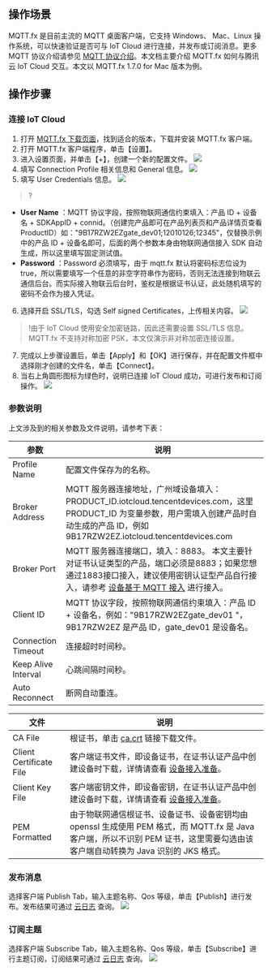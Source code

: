 
## 操作场景
MQTT.fx 是目前主流的 MQTT 桌面客户端，它支持 Windows、 Mac、Linux 操作系统，可以快速验证是否可与 IoT Cloud 进行连接，并发布或订阅消息。更多 MQTT 协议介绍请参见 [MQTT 协议介绍](https://mcxiaoke.gitbooks.io/mqtt-cn/content/mqtt/01-Introduction.html)。本文档主要介绍 MQTT.fx 如何与腾讯云 IoT Cloud 交互。本文以 MQTT.fx 1.7.0 for Mac 版本为例。

## 操作步骤
### 连接 IoT Cloud
1. 打开 [MQTT.fx 下载页面](http://mqttfx.jensd.de/index.php/download)，找到适合的版本，下载并安装 MQTT.fx 客户端。
2. 打开 MQTT.fx 客户端程序，单击【设置】。
3. 进入设置页面，并单击【+】，创建一个新的配置文件。
![](https://main.qcloudimg.com/raw/245072a611287b1ec54c5f81780e0a57.png)
4. 填写 Connection Profile 相关信息和 General 信息。
![](https://main.qcloudimg.com/raw/e777e866ff82f9e50cc9ba9733060c65.png)
5. 填写 User Credentials 信息。
![](https://main.qcloudimg.com/raw/400b9f9629e3ad50c2b7707b6d3771fd.png)
 >?
 - **User Name**	：MQTT 协议字段，按照物联网通信约束填入：产品 ID + 设备名 + SDKAppID + connid。（创建完产品即可在产品列表页和产品详情页查看 ProductID）如："9B17RZW2EZgate_dev01;12010126;12345"，仅替换示例中的产品 ID + 设备名即可，后面的两个参数本身由物联网通信接入 SDK 自动生成，所以这里填写固定测试值。
 - **Password**	：Password 必须填写，由于 mqtt.fx 默认将密码标志位设为 true，所以需要填写一个任意的非空字符串作为密码，否则无法连接到物联云通信后台。而实际接入物联云后台时，鉴权是根据证书认证，此处随机填写的密码不会作为接入凭证。
6. 选择开启 SSL/TLS，勾选 Self signed Certificates，上传相关内容。
![](https://main.qcloudimg.com/raw/2e4189ce063a81c099727349e00dc520.png)
 >!由于 IoT Cloud 使用安全加密链路，因此还需要设置 SSL/TLS 信息。MQTT.fx 不支持对称加密 PSK，本文仅演示非对称加密连接设置。
7. 完成以上步骤设置后，单击【Apply】和【OK】进行保存，并在配置文件框中选择刚才创建的文件名，单击【Connect】。
8. 当右上角圆形图标为绿色时，说明已连接 IoT Cloud 成功，可进行发布和订阅操作。
 ![](https://main.qcloudimg.com/raw/01637e6108ec7adff7030c483308fdf6.png)

### 参数说明
上文涉及到的相关参数及文件说明，请参考下表：

| 参数                  | 说明                                       |
| ------------------- | ---------------------------------------- |
| Profile Name        | 配置文件保存为的名称。                               |
| Broker Address      | MQTT 服务器连接地址，广州域设备填入：PRODUCT_ID.iotcloud.tencentdevices.com，这里 PRODUCT_ID 为变量参数，用户需填入创建产品时自动生成的产品 ID，例如 9B17RZW2EZ.iotcloud.tencentdevices.com |
| Broker Port         | MQTT 服务器连接端口，填入：8883。 本文主要针对证书认证类型的产品，端口必须是8883；如果您想通过1883接口接入，建议使用密钥认证型产品自行接入，请参考 [设备基于 MQTT 接入](https://cloud.tencent.com/document/product/634/32546) 进行接入。  |                 
| Client ID           | MQTT 协议字段，按照物联网通信约束填入：产品 ID + 设备名，例如："9B17RZW2EZgate_dev01 "，9B17RZW2EZ 是产品 ID，gate_dev01 是设备名。 |
| Connection Timeout  | 连接超时时间秒。                                 |
| Keep Alive Interval | 心跳间隔时间秒。                                 |
| Auto Reconnect      | 断网自动重连。                                   |

| 文件                      | 说明                                       |
| ----------------------- | ---------------------------------------- |
| CA File                  | 根证书，单击 [ca.crt](https://main.qcloudimg.com/raw/9aa774ea8c09f98811df361c741df38c/ca.crt) 链接下载文件。| 
| Client Certificate File | 客户端证书文件，即设备证书，在证书认证产品中创建设备时下载，详情请查看 [设备接入准备](https://cloud.tencent.com/document/product/634/14442)。 |
| Client Key File         | 客户端密钥文件，即设备密钥，在证书认证产品中创建设备时下载，详情请查看 [设备接入准备](https://cloud.tencent.com/document/product/634/14442)。 |
| PEM Formatted           | 由于物联网通信根证书、设备证书、设备密钥均由 openssl 生成使用 PEM 格式，而 MQTT.fx 是 Java 客户端，所以不识别 PEM 证书，这里需要勾选由该客户端自动转换为 Java 识别的 JKS 格式。 |



### 发布消息
选择客户端 Publish Tab，输入主题名称、Qos 等级，单击【Publish】进行发布。发布结果可通过 [云日志](https://cloud.tencent.com/document/product/634/14445) 查询。
![](https://main.qcloudimg.com/raw/80dddbe2538f8e80e075ef57a2f923fe.png)

### 订阅主题
选择客户端 Subscribe Tab，输入主题名称、Qos 等级，单击【Subscribe】进行主题订阅，订阅结果可通过 [云日志](https://cloud.tencent.com/document/product/634/14445) 查询。
![](https://main.qcloudimg.com/raw/a3cc01c87f70a8b6f910f4544344b2ae.png)
